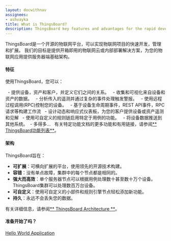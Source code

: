 ```yaml
---
layout: docwithnav
assignees:
- ashvayka
title: What is ThingsBoard?
description: ThingsBoard key features and advantages for the rapid development of IoT projects and applications.
---
```



ThingsBoard是一个开源的物联网平台，可以实现物联网项目的快速开发，管理和扩展。
我们的目标是提供开箱即用的物联网云或内部部署解决方案，为您的物联网应用提供服务器端基础架构。

#### 特征

使用ThingsBoard，您可以：

  - 提供设备，资产和客户，并定义它们之间的关系。
  - 收集和可视化来自设备和资产的数据。
  - 分析传入的遥测并通过复杂的事件处理触发警报。
  - 使用远程过程调用(RPC)控制您的设备。
  - 基于设备生命周期事件，REST API事件，RPC请求等构建工作流
  - 设计动态和响应式仪表板，为您的客户提供设备或资产遥测和见解
  - 使用可自定义的规则链启用特定于用例的功能。
  - 将设备数据推送到其他系统。
 - 多得多...
 
有关特定功能文档的更多功能和有用链接，请参阅[** ThingsBoard功能列表**](/docs/＃community-edition-features)。

#### 架构

ThingsBoard旨在：

* **可扩展**：可横向扩展的平台，使用领先的开源技术构建。
* **容错**：没有单点故障，集群中的每个节点都是相同的。
* **强大而高效**：单个服务器节点可以根据用例处理数十甚至数十万个设备。
ThingsBoard集群可以处理数百万台设备。
* **可自定义**：使用可自定义的小部件和规则引擎节点轻松添加新功能。
* **持久**：永远不会丢失您的数据。

有关详细信息，请参阅[** ThingsBoard Architecture **](/docs/reference/architecture)。

#### 准备开始了吗？

<p> <a href='/docs/getting-started-guides/helloworld' class='button'> Hello World Application </a> </p>
